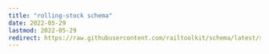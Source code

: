 ```yaml
---
title: "rolling-stock schema"
date: 2022-05-29
lastmod: 2022-05-29
redirect: https://raw.githubusercontent.com/railtoolkit/schema/latest/src/rolling-stock.json
---
```


